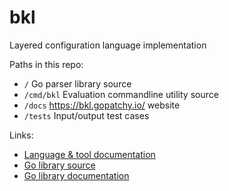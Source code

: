 # bkl

Layered configuration language implementation

Paths in this repo:

* `/` Go parser library source
* `/cmd/bkl` Evaluation commandline utility source
* `/docs` https://bkl.gopatchy.io/ website
* `/tests` Input/output test cases

Links:

* [Language & tool documentation](https://bkl.gopatchy.io/)
* [Go library source](https://github.com/gopatchy/bkl)
* [Go library documentation](https://pkg.go.dev/github.com/gopatchy/bkl)
